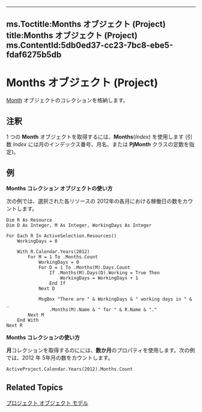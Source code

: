 

---
ms.Toctitle:Months オブジェクト (Project)
title:Months オブジェクト (Project)
ms.ContentId:5db0ed37-cc23-7bc8-ebe5-fdaf6275b5db
---
# Months オブジェクト (Project)




[Month](5ee32f12-72aa-fa16-ead2-97949005cd7c.md) オブジェクトのコレクションを格納します。

## 注釈
1 つの **Month** オブジェクトを取得するには、**Months**(*Index*) を使用します (引数 *Index* には月のインデックス番号、月名、または **PjMonth** クラスの定数を指定)。



## 例
**Months コレクション オブジェクトの使い方**



次の例では、選択された各リソースの 2012年の各月における稼働日の数をカウントします。

```sourcecode
Dim R As Resource 
Dim D As Integer, M As Integer, WorkingDays As Integer 
 
For Each R In ActiveSelection.Resources() 
    WorkingDays = 0 

    With R.Calendar.Years(2012) 
        For M = 1 To .Months.Count 
            WorkingDays = 0 
            For D = 1 To .Months(M).Days.Count 
                If .Months(M).Days(D).Working = True Then 
                    WorkingDays = WorkingDays + 1 
                End If 
            Next D 

            MsgBox "There are " & WorkingDays & " working days in " & _
                .Months(M).Name & " for " & R.Name & "." 
        Next M 
    End With 
Next R
```




**Months コレクションの使い方**



**月**コレクションを取得するのにには、**数か月**のプロパティを使用します。次の例では、2012 年 5年月の数をカウントします。

```vba
ActiveProject.Calendar.Years(2012).Months.Count
```




## Related Topics

[プロジェクト オブジェクト モデル](900b167b-88ec-ea88-15b7-27bb90c22ac6.md)




